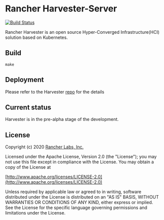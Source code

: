 Rancher Harvester-Server
========
[![Build Status](https://drone-publish.rancher.io/api/badges/rancher/harvester-server/status.svg)](https://drone-publish.rancher.io/rancher/harvester-server)

Rancher Harvester is an open source Hyper-Converged Infrastructure(HCI) solution based on Kubernetes.

## Build

`make`

## Deployment

Please refer to the Harvester [repo](https://github.com/rancher/harvester#mode) for the details

## Current status

Harvester is in the pre-alpha stage of the development.

## License
Copyright (c) 2020 [Rancher Labs, Inc.](http://rancher.com)

Licensed under the Apache License, Version 2.0 (the "License");
you may not use this file except in compliance with the License.
You may obtain a copy of the License at

[http://www.apache.org/licenses/LICENSE-2.0](http://www.apache.org/licenses/LICENSE-2.0)

Unless required by applicable law or agreed to in writing, software
distributed under the License is distributed on an "AS IS" BASIS,
WITHOUT WARRANTIES OR CONDITIONS OF ANY KIND, either express or implied.
See the License for the specific language governing permissions and
limitations under the License.
